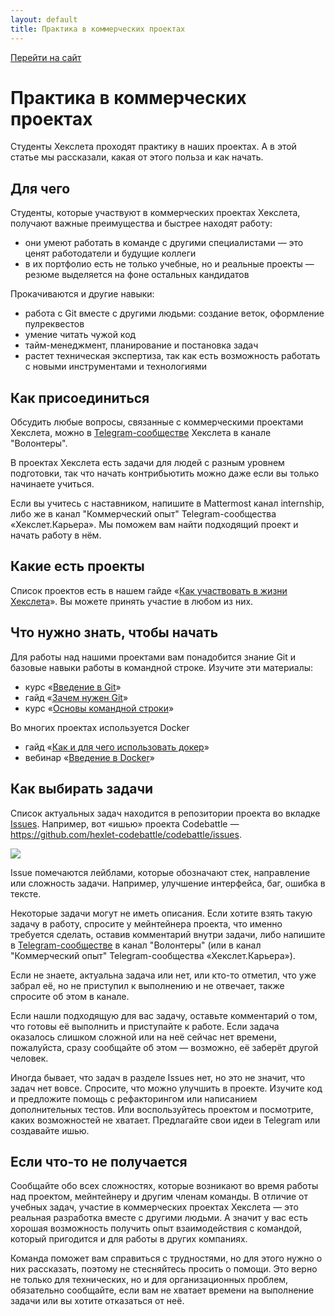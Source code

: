 ```yaml
---
layout: default
title: Практика в коммерческих проектах
---
```


[Перейти на сайт](https://ru.hexlet.io)

# Практика в коммерческих проектах

Студенты Хекслета проходят практику в наших проектах. А в этой статье мы рассказали, какая от этого польза и как начать.

## Для чего

Студенты, которые участвуют в коммерческих проектах Хекслета, получают важные преимущества и быстрее находят работу:

* они умеют работать в команде с другими специалистами — это ценят работодатели и будущие коллеги
* в их портфолио есть не только учебные, но и реальные проекты — резюме выделяется на фоне остальных кандидатов

Прокачиваются и другие навыки:

* работа с Git вместе с другими людьми: создание веток, оформление пулреквестов
* умение читать чужой код
* тайм-менеджмент, планирование и постановка задач
* растет техническая экспертиза, так как есть возможность работать с новыми инструментами и технологиями

## Как присоединиться

Обсудить любые вопросы, связанные с коммерческими проектами Хекслета, можно в [Telegram-сообществе](https://help.hexlet.io/article/20443) Хекслета в канале "Волонтеры".

В проектах Хекслета есть задачи для людей с разным уровнем подготовки, так что начать контрибьютить можно даже если вы только начинаете учиться.

Если вы учитесь с наставником, напишите в Mattermost канал internship, либо же в канал "Коммерческий опыт" Telegram-сообщества «Хекслет.Карьера». Мы поможем вам найти подходящий проект и начать работу в нём.

## Какие есть проекты

Список проектов есть в нашем гайде «[Как участвовать в жизни Хекслета](https://guides.hexlet.io/how-to-be-a-helpful-for-the-hexlet-community/#%D0%BE%D1%82%D0%BA%D1%80%D1%8B%D1%82%D1%8B%D0%B5-%D0%BF%D1%80%D0%BE%D0%B5%D0%BA%D1%82%D1%8B-github)». Вы можете принять участие в любом из них.

## Что нужно знать, чтобы начать

Для работы над нашими проектами вам понадобится знание Git и базовые навыки работы в командной строке. Изучите эти материалы:

* курс «[Введение в Git](https://ru.hexlet.io/courses/intro_to_git)»
* гайд «[Зачем нужен Git](https://guides.hexlet.io/git-guide/)»
* курс «[Основы командной строки](https://ru.hexlet.io/courses/cli-basics)»

Во многих проектах используется Docker

* гайд «[Как и для чего использовать докер](https://guides.hexlet.io/docker/)»
* вебинар «[Введение в Docker](https://www.youtube.com/watch?v=dfXuTTV6TVo)»

## Как выбирать задачи

Список актуальных задач находится в репозитории проекта во вкладке [Issues](https://guides.github.com/features/issues/). Например, вот «ишью» проекта Codebattle — <https://github.com/hexlet-codebattle/codebattle/issues>.

![](https://files.carrotquest.app/knowledge-bases-images/articles/64033/64033-1738326229716-d08m18mx.png)

Issue помечаются лейблами, которые обозначают стек, направление или сложность задачи. Например, улучшение интерфейса, баг, ошибка в тексте.

Некоторые задачи могут не иметь описания. Если хотите взять такую задачу в работу, спросите у мейнтейнера проекта, что именно требуется сделать, оставив комментарий внутри задачи, либо напишите в [Telegram-сообществе](https://help.hexlet.io/article/20443) в канал "Волонтеры" (или в канал "Коммерческий опыт" Telegram-сообщества «Хекслет.Карьера»).

Если не знаете, актуальна задача или нет, или кто-то отметил, что уже забрал её, но не приступил к выполнению и не отвечает, также спросите об этом в канале.

Если нашли подходящую для вас задачу, оставьте комментарий о том, что готовы её выполнить и приступайте к работе. Если задача оказалось слишком сложной или на неё сейчас нет времени, пожалуйста, сразу сообщайте об этом — возможно, её заберёт другой человек.

Иногда бывает, что задач в разделе Issues нет, но это не значит, что задач нет вовсе. Спросите, что можно улучшить в проекте. Изучите код и предложите помощь с рефакторингом или написанием дополнительных тестов. Или воспользуйтесь проектом и посмотрите, каких возможностей не хватает. Предлагайте свои идеи в Telegram или создавайте ишью.

## Если что-то не получается

Сообщайте обо всех сложностях, которые возникают во время работы над проектом, мейнтейнеру и другим членам команды. В отличие от учебных задач, участие в коммерческих проектах Хекслета — это реальная разработка вместе с другими людьми. А значит у вас есть хорошая возможность получить опыт взаимодействия с командой, который пригодится и для работы в других компаниях.

Команда поможет вам справиться с трудностями, но для этого нужно о них рассказать, поэтому не стесняйтесь просить о помощи. Это верно не только для технических, но и для организационных проблем, обязательно сообщайте, если вам не хватает времени на выполнение задачи или вы хотите отказаться от неё.
